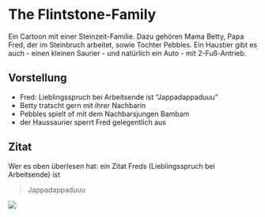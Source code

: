 # The Flintstone-Family

Ein Cartoon mit einer Steinzeit-Familie. Dazu gehören Mama Betty, Papa Fred, der im Steinbruch arbeitet, sowie Tochter Pebbles. Ein Haustier gibt es auch - einen kleinen Saurier - und natürlich ein Auto - mit 2-Fuß-Antrieb.

## Vorstellung

* Fred: Lieblingsspruch bei Arbeitsende ist “Jappadappaduuu”
* Betty tratscht gern mit ihrer Nachbarin
* Pebbles spielt of mit dem Nachbarsjungen Bambam
* der Haussaurier sperrt Fred gelegentlich aus

## Zitat

Wer es oben überlesen hat: ein Zitat Freds (Lieblingsspruch bei Arbeitsende) ist

> Jappadappaduuu

<img src="http://www.tv-nostalgie.de/Feuerstein1.jpg"/>
